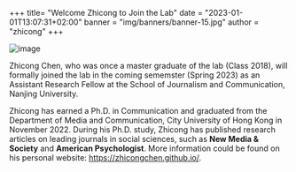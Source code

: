 +++
title= "Welcome Zhicong to Join the Lab"
date = "2023-01-01T13:07:31+02:00"
banner = "img/banners/banner-15.jpg"
author = "zhicong"
+++

![image](https://user-images.githubusercontent.com/543384/215243308-41ff8c2d-7f40-4126-8d5c-cd4f220fe616.png)


Zhicong Chen, who was once a master graduate of the lab (Class 2018), will formally joined the lab in the coming sememster (Spring 2023) as an Assistant Research Fellow at the School of Journalism and Communication, Nanjing University.

Zhicong has earned a Ph.D. in Communication and graduated from the Department of Media and Communication, City University of Hong Kong in November 2022. During his Ph.D. study, Zhicong has published research articles on leading journals in social sciences, such as **New Media & Society** and **American Psychologist**. More information could be found on his personal website: https://zhicongchen.github.io/.

